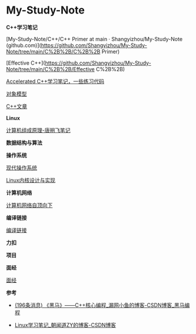 # My-Study-Note
**C++学习笔记**

[My-Study-Note/C++/C++ Primer at main · Shangyizhou/My-Study-Note (github.com)](https://github.com/Shangyizhou/My-Study-Note/tree/main/C%2B%2B/C%2B%2B Primer)

[Effective C++](https://github.com/Shangyizhou/My-Study-Note/tree/main/C%2B%2B/Effective C%2B%2B)

[Accelerated C++学习笔记，一些练习代码](https://github.com/Shangyizhou/Accelerated-Cpp)

[对象模型](https://github.com/Shangyizhou/C-plus-plus-Object-Model)

[C++文章](https://github.com/Shangyizhou/My-Study-Note/tree/main/C%2B%2B/文章)

**Linux**



[计算机组成原理-唐朔飞笔记](https://github.com/Shangyizhou/My-Study-Note/tree/main/计算机组成原理)

**数据结构与算法**

**操作系统**

[现代操作系统](https://github.com/Shangyizhou/My-Study-Note/tree/main/操作系统/现代操作系统)

[Linux内核设计与实现](https://github.com/Shangyizhou/My-Study-Note/tree/main/操作系统/Linux内核设计与实现)

**计算机网络**

[计算机网络自顶向下](https://github.com/Shangyizhou/My-Study-Note/tree/main/计算机网络)

**编译链接**

[编译链接](https://github.com/Shangyizhou/My-Study-Note/tree/main/编译链接)

**力扣**

**项目**

**面经**

[面经](https://github.com/Shangyizhou/My-Study-Note/tree/main/面经)

**参考**

- [(196条消息) 《黑马》——C++核心编程_漏网小鱼的博客-CSDN博客_黑马编程](https://blog.csdn.net/ClaireSy/article/details/108423047)

- [Linux学习笔记_朝闻道ZY的博客-CSDN博客](https://blog.csdn.net/weixin_45860797/article/details/113741056)

  
